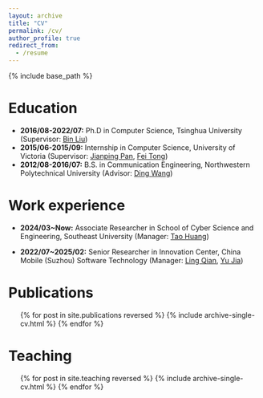 ```yaml
---
layout: archive
title: "CV"
permalink: /cv/
author_profile: true
redirect_from:
  - /resume
---
```


{% include base_path %}

Education
======
* **2016/08-2022/07:** Ph.D in Computer Science, Tsinghua University (Supervisor: [Bin Liu](https://www.cs.tsinghua.edu.cn/info/1126/3587.htm))
* **2015/06-2015/09:** Internship in Computer Science, University of Victoria (Supervisor: [Jianping Pan](https://www.uvic.ca/ecs/computerscience/people/faculty/profiles/pan-jianping.php), [Fei Tong](https://fei-tong.github.io/))
* **2012/08-2016/07:** B.S. in Communication Engineering, Northwestern Polytechnical University (Advisor: [Ding Wang](https://teacher.nwpu.edu.cn/wangding.html))

Work experience
======
* **2024/03~Now:** Associate Researcher in School of Cyber Science and Engineering, Southeast University (Manager: [Tao Huang](https://cyber.seu.edu.cn/2020/0817/c21840a342463/page.htm))

* **2022/07~2025/02:** Senior Researcher in Innovation Center, China Mobile (Suzhou) Software Technology (Manager: [Ling Qian](https://www.cnii.com.cn/gxxww/rmydb/202111/t20211110_321826.html), [Yu Jia](https://zhuanlan.zhihu.com/p/406240028))

<!-- Work experience
======
* **2024/03~Now**
  * Position: Associate Researcher
  * Employer: School of Cyber Science and Engineering, Southeast University
  * Responsibilities: Teaching and Researching
  * Supervisor: [Tao Huang](https://cyber.seu.edu.cn/2020/0817/c21840a342463/page.htm)

* **2022/07~2025/02**
  * Position: Senior Researcher
  * Employer: Innovation Center, China Mobile (Suzhou) Software Technology
  * Responsibilities: Researching and Engineering
  * Manager: [Ling Qian](https://www.cnii.com.cn/gxxww/rmydb/202111/t20211110_321826.html), [Yu Jia](https://zhuanlan.zhihu.com/p/406240028) -->
  
Publications
======
  <ol>{% for post in site.publications reversed %}
    {% include archive-single-cv.html %}
  {% endfor %}</ol>
  
<!-- Talks
======
  <ul>{% for post in site.talks reversed %}
    {% include archive-single-talk-cv.html  %}
  {% endfor %}</ul> -->
  
Teaching
======
  <ol>{% for post in site.teaching reversed %}
    {% include archive-single-cv.html %}
  {% endfor %}</ol>
  
<!-- Service and leadership
======
* Currently signed in to 43 different slack teams -->
